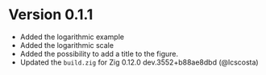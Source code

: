 # Version 0.1.1
- Added the logarithmic example
- Added the logarithmic scale
- Added the possibility to add a title to the figure.
- Updated the `build.zig` for Zig 0.12.0 dev.3552+b88ae8dbd (@lcscosta) 
